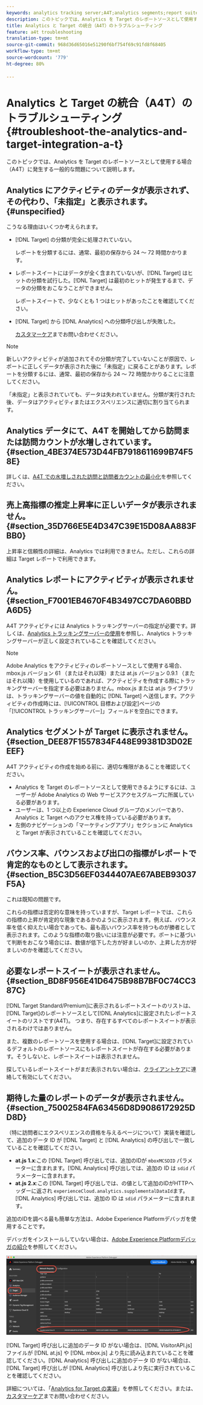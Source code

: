 ```yaml
---
keywords: analytics tracking server;A4T;analytics segments;report suites;incorrect data;orphaned;sdid;VisitorAPI.js;mboxMCSDID;phantom;unspecified
description: このトピックでは、Analytics を Target のレポートソースとして使用する場合（A4T）に発生する一般的な問題について説明します。
title: Analytics と Target の統合（A4T）のトラブルシューティング
feature: a4t troubleshooting
translation-type: tm+mt
source-git-commit: 968d36d65016e51290f6bf754f69c91fd8f68405
workflow-type: tm+mt
source-wordcount: '779'
ht-degree: 80%

---
```



# Analytics と Target の統合（A4T）のトラブルシューティング{#troubleshoot-the-analytics-and-target-integration-a-t}

このトピックでは、Analytics を Target のレポートソースとして使用する場合（A4T）に発生する一般的な問題について説明します。

## Analytics にアクティビティのデータが表示されず、その代わり、「未指定」と表示されます。{#unspecified}

こうなる理由はいくつか考えられます。

* [!DNL Target] の分類が完全に処理されていない。

   レポートを分類するには、通常、最初の保存から 24 ～ 72 時間かかります。

* レポートスイートにはデータが全く含まれていないが、[!DNL Target] はヒットの分類を試行した。[!DNL Target] は最初のヒットが発生するまで、データの分類をおこなうことができません。

   レポートスイートで、少なくとも 1 つはヒットがあったことを確認してください。

* [!DNL Target] から [!DNL Analytics] への分類呼び出しが失敗した。

   [カスタマーケア](/help/cmp-resources-and-contact-information.md#reference_ACA3391A00EF467B87930A450050077C)までお問い合わせください。

>[!NOTE]
>
>新しいアクティビティが追加されてその分類が完了していないことが原因で、レポートに正しくデータが表示された後に「未指定」に戻ることがあります。レポートを分類するには、通常、最初の保存から 24 ～ 72 時間かかりることに注意してください。
>
>「未指定」と表示されていても、データは失われていません。分類が実行された後、データはアクティビティまたはエクスペリエンスに適切に割り当てられます。

## Analytics データにて、A4T を開始してから訪問または訪問カウントが水増しされています。 {#section_4BE374E573D44FB7918611699B74F58E}

詳しくは、[A4T での水増しされた訪問と訪問者カウントの最小化](/help/c-integrating-target-with-mac/a4t/c-a4t-troubleshooting/minimizing-inflated-visit-and-visitor-counts-a4t.md#concept_A515C2DE126E44B6AD97754C2C6D5235)を参照してください。

## 売上高指標の推定上昇率に正しいデータが表示されません。{#section_35D766E5E4D347C39E15D08AA883FBB0}

上昇率と信頼性の詳細は、Analytics では利用できません。ただし、これらの詳細は Target レポートで利用できます。

## Analytics レポートにアクティビティが表示されません。  {#section_F7001EB4670F4B3497CC7DA60BBDA6D5}

A4T アクティビティには Analytics トラッキングサーバーの指定が必要です。詳しくは、[Analytics トラッキングサーバーの使用](/help/c-integrating-target-with-mac/a4t/analytics-tracking-server.md#task_72077BA7E93C4A65A715A18F32228823)を参照し、Analytics トラッキングサーバーが正しく設定されていることを確認してください。

>[!NOTE]
>
>Adobe Analytics をアクティビティのレポートソースとして使用する場合、 mbox.js バージョン 61 （またはそれ以降）または at.js バージョン 0.9.1 （またはそれ以降）を使用しているのであれば、アクティビティを作成する際にトラッキングサーバーを指定する必要はありません。mbox.js または at.js ライブラリは、トラッキングサーバーの値を自動的に [!DNL Target] へ送信します。アクティビティの作成時には、[!UICONTROL 目標および設定]ページの「[!UICONTROL トラッキングサーバー]」フィールドを空白にできます。

## Analytics セグメントが Target に表示されません。  {#section_DEE87F1557834F448E99381D3D02EEEF}

A4T アクティビティの作成を始める前に、適切な権限があることを確認してください。

* Analytics を Target のレポートソースとして使用できるようにするには、ユーザーが Adobe Analytics の Web サービスアクセスグループに所属している必要があります。
* ユーザーは、1 つ以上の Experience Cloud グループのメンバーであり、Analytics と Target へのアクセス権を持っている必要があります。
* 左側のナビゲーションの「マーケティングアプリ」セクションに Analytics と Target が表示されていることを確認してください。

## バウンス率、バウンスおよび出口の指標がレポートで肯定的なものとして表示されます。  {#section_B5C3D56EF0344407AE67ABEB93037F5A}

これは既知の問題です。

これらの指標は否定的な意味を持っていますが、Target レポートでは、これらの指標の上昇が肯定的な現象であるかのように表示されます。例えば、バウンス率を低く抑えたい場合であっても、最も高いバウンス率を持つものが勝者として表示されます。このような指標の取り扱いには注意が必要です。ポートに基づいて判断をおこなう場合には、数値が低下した方が好ましいのか、上昇した方が好ましいのかを確認してください。

## 必要なレポートスイートが表示されません。{#section_BD8F956E41D6475B98B7BF0C74CC387C}

[!DNL Target Standard/Premium]に表示されるレポートスイートのリストは、[!DNL Target]のレポートソースとして[!DNL Analytics]に設定されたレポートスイートのリストです(A4T)。 つまり、存在するすべてのレポートスイートが表示されるわけではありません。

また、複数のレポートソースを使用する場合は、[!DNL Target]に設定されているデフォルトのレポートソースにもレポートスイートが存在する必要があります。そうしないと、レポートスイートは表示されません。

探しているレポートスイートがまだ表示されない場合は、[クライアントケア](/help/cmp-resources-and-contact-information.md#reference_ACA3391A00EF467B87930A450050077C)に連絡して有効にしてください。

## 期待した量のレポートのデータが表示されません。{#section_75002584FA63456D8D9086172925DD8D}

（特に訪問者にエクスペリエンスの資格を与えるページについて）実装を確認して、追加のデータ ID が [!DNL Target] と [!DNL Analytics] の呼び出しで一致していることを確認してください。

* **at.js 1.x**:この [!DNL Target] 呼び出しでは、追加のIDが `mboxMCSDID` パラメーターに含まれます。[!DNL Analytics] 呼び出しでは、追加の ID は `sdid` パラメーターに含まれます。
* **at.js 2.x**:この [!DNL Target] 呼び出しでは、の値として追加のIDがHTTPヘッダーに返され `experienceCloud.analytics.supplementalDataId`ます。[!DNL Analytics] 呼び出しでは、追加の ID は `sdid` パラメーターに含まれます。

追加のIDを調べる最も簡単な方法は、Adobe Experience Platformデバッガを使用することです。

デバッガをインストールしていない場合は、[Adobe Experience Platformデバッガの紹介](https://experienceleague.adobe.com/docs/platform-learn/tutorials/data-ingestion/web-sdk/introduction-to-the-experience-platform-debugger.html)を参照してください。

![デバッガー](/help/c-integrating-target-with-mac/a4t/assets/debugger.png)

[!DNL Target] 呼び出しに追加のデータ ID がない場合は、[!DNL VisitorAPI.js] ファイルが [!DNL at.js] や [!DNL mbox.js] より先に読み込まれていることを確認してください。[!DNL Analytics] 呼び出しに追加のデータ ID がない場合は、[!DNL Target] 呼び出しが [!DNL Analytics] 呼び出しより先に実行されていることを確認してください。

詳細については、「[Analytics for Target の実装](/help/c-integrating-target-with-mac/a4t/a4timplementation.md#concept_CE78750AC2A4487D8ACD9369B3EAC85A)」を参照してください。または、[カスタマーケア](/help/cmp-resources-and-contact-information.md#reference_ACA3391A00EF467B87930A450050077C)までお問い合わせください。
